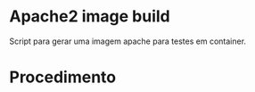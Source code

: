 # Apache2 image build
Script para gerar uma imagem apache para testes em container.

# Procedimento
